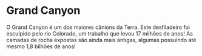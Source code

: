 # Grand Canyon

O Grand Canyon é um dos maiores cânions da Terra. Este desfiladeiro foi
esculpido pelo rio Colorado, um trabalho que levou 17 milhões de anos! As
camadas de rocha expostas são ainda mais antigas, algumas possuíndo até mesmo
1,8 bilhões de anos!
